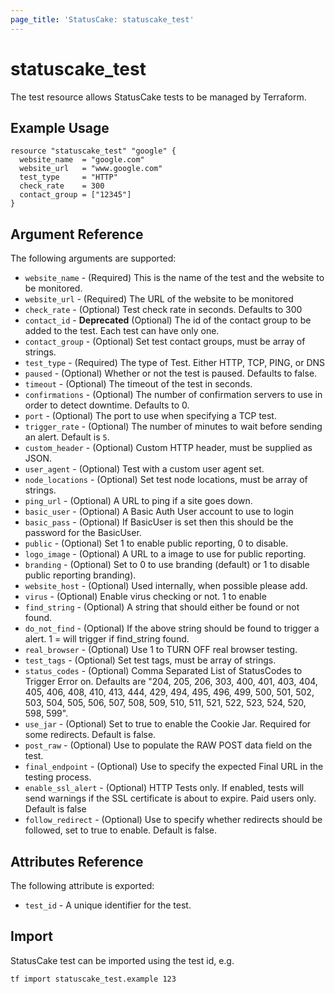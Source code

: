 ```yaml
---
page_title: 'StatusCake: statuscake_test'
---
```


# statuscake_test

The test resource allows StatusCake tests to be managed by Terraform.

## Example Usage

```hcl
resource "statuscake_test" "google" {
  website_name  = "google.com"
  website_url   = "www.google.com"
  test_type     = "HTTP"
  check_rate    = 300
  contact_group = ["12345"]
}
```

## Argument Reference

The following arguments are supported:

- `website_name` - (Required) This is the name of the test and the website to be monitored.
- `website_url` - (Required) The URL of the website to be monitored
- `check_rate` - (Optional) Test check rate in seconds. Defaults to 300
- `contact_id` - **Deprecated** (Optional) The id of the contact group to be added to the test. Each test can have only one.
- `contact_group` - (Optional) Set test contact groups, must be array of strings.
- `test_type` - (Required) The type of Test. Either HTTP, TCP, PING, or DNS
- `paused` - (Optional) Whether or not the test is paused. Defaults to false.
- `timeout` - (Optional) The timeout of the test in seconds.
- `confirmations` - (Optional) The number of confirmation servers to use in order to detect downtime. Defaults to 0.
- `port` - (Optional) The port to use when specifying a TCP test.
- `trigger_rate` - (Optional) The number of minutes to wait before sending an alert. Default is `5`.
- `custom_header` - (Optional) Custom HTTP header, must be supplied as JSON.
- `user_agent` - (Optional) Test with a custom user agent set.
- `node_locations` - (Optional) Set test node locations, must be array of strings.
- `ping_url` - (Optional) A URL to ping if a site goes down.
- `basic_user` - (Optional) A Basic Auth User account to use to login
- `basic_pass` - (Optional) If BasicUser is set then this should be the password for the BasicUser.
- `public` - (Optional) Set 1 to enable public reporting, 0 to disable.
- `logo_image` - (Optional) A URL to a image to use for public reporting.
- `branding` - (Optional) Set to 0 to use branding (default) or 1 to disable public reporting branding).
- `website_host` - (Optional) Used internally, when possible please add.
- `virus` - (Optional) Enable virus checking or not. 1 to enable
- `find_string` - (Optional) A string that should either be found or not found.
- `do_not_find` - (Optional) If the above string should be found to trigger a alert. 1 = will trigger if find_string found.
- `real_browser` - (Optional) Use 1 to TURN OFF real browser testing.
- `test_tags` - (Optional) Set test tags, must be array of strings.
- `status_codes` - (Optional) Comma Separated List of StatusCodes to Trigger Error on. Defaults are "204, 205, 206, 303, 400, 401, 403, 404, 405, 406, 408, 410, 413, 444, 429, 494, 495, 496, 499, 500, 501, 502, 503, 504, 505, 506, 507, 508, 509, 510, 511, 521, 522, 523, 524, 520, 598, 599".
- `use_jar` - (Optional) Set to true to enable the Cookie Jar. Required for some redirects. Default is false.
- `post_raw` - (Optional) Use to populate the RAW POST data field on the test.
- `final_endpoint` - (Optional) Use to specify the expected Final URL in the testing process.
- `enable_ssl_alert` - (Optional) HTTP Tests only. If enabled, tests will send warnings if the SSL certificate is about to expire. Paid users only. Default is false
- `follow_redirect` - (Optional) Use to specify whether redirects should be followed, set to true to enable. Default is false.

## Attributes Reference

The following attribute is exported:

- `test_id` - A unique identifier for the test.

## Import

StatusCake test can be imported using the test id, e.g.

```
tf import statuscake_test.example 123
```
